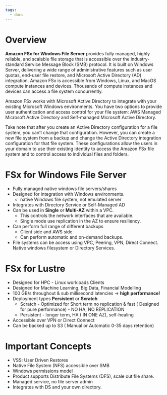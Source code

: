 ```yaml
---
tags:
  - docs
---
```

# Overview

**Amazon FSx for Windows File Server** provides fully managed, highly reliable, and scalable file storage that is accessible over the industry-standard Service Message Block (SMB) protocol. It is built on Windows Server, delivering a wide range of administrative features such as user quotas, end-user file restore, and Microsoft Active Directory (AD) integration. Amazon FSx is accessible from Windows, Linux, and MacOS compute instances and devices. Thousands of compute instances and devices can access a file system concurrently.

Amazon FSx works with Microsoft Active Directory to integrate with your existing Microsoft Windows environments. You have two options to provide user authentication and access control for your file system: AWS Managed Microsoft Active Directory and Self-managed Microsoft Active Directory.

Take note that after you create an Active Directory configuration for a file system, you can’t change that configuration. However, you can create a new file system from a backup and change the Active Directory integration configuration for that file system. These configurations allow the users in your domain to use their existing identity to access the Amazon FSx file system and to control access to individual files and folders.


# FSx for Windows File Server

- Fully managed native windows file servers/shares
- Designed for integration with Windows environments.
    - native Windows file system, not emulated server
- Integrates with Directory Service or Self-Managed AD
- Can be used in **Single** or **Multi-AZ** within a VPC.
    - This controls the network interfaces that are available.
    - Single mode use replication in the AZ to ensure resiliency.
- Can perform full range of different backups
    - Client side and AWS side
    - Can perform automatic and on-demand backups.
- File systems can be access using VPC, Peering, VPN, Direct Connect. Native windows filesystem or Directory Services.

# FSx for Lustre
- Designed for HPC - Linux workloads Clients
- Designed for Machine Learning, Big Data, Financial Modelling
- 100 GB/s throughout & sub millisecond latencies -> **high performance!**
- Deployment types **Persistent** or **Scratch**
    - Scratch - Optimized for Short term no replication & fast ( Designed for pure performance) - NO HA, NO REPLICATION
    - Persistent - longer term, HA ( IN ONE AZ), self-healing
- Accessible over VPN or Direct Connect
- Can be backed up to S3 ( Manual or Automatic 0-35 days retention)

# Important Concepts
- VSS: User Driven Restores
- Native File System (NFS) accessible over SMB
- Windows permissions model
- Product supports Distribute File Systems (DFS), scale out file share.
- Managed service, no file server admin
- Integrates with DS and your own directory.